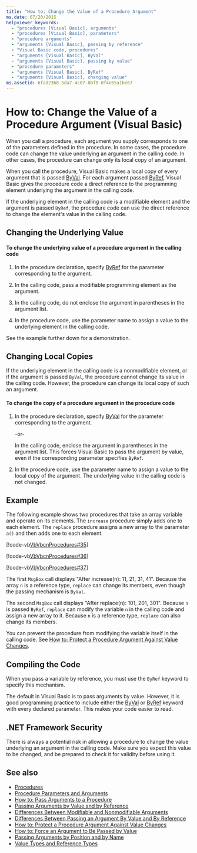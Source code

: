 ```yaml
---
title: "How to: Change the Value of a Procedure Argument"
ms.date: 07/20/2015
helpviewer_keywords: 
  - "procedures [Visual Basic], arguments"
  - "procedures [Visual Basic], parameters"
  - "procedure arguments"
  - "arguments [Visual Basic], passing by reference"
  - "Visual Basic code, procedures"
  - "arguments [Visual Basic], ByVal"
  - "arguments [Visual Basic], passing by value"
  - "procedure parameters"
  - "arguments [Visual Basic], ByRef"
  - "arguments [Visual Basic], changing value"
ms.assetid: 6fad2368-5da7-4c07-8bf8-0f4e65a1be67
---
```

# How to: Change the Value of a Procedure Argument (Visual Basic)
When you call a procedure, each argument you supply corresponds to one of the parameters defined in the procedure. In some cases, the procedure code can change the value underlying an argument in the calling code. In other cases, the procedure can change only its local copy of an argument.  
  
 When you call the procedure, Visual Basic makes a local copy of every argument that is passed [ByVal](../../../../visual-basic/language-reference/modifiers/byval.md). For each argument passed [ByRef](../../../../visual-basic/language-reference/modifiers/byref.md), Visual Basic gives the procedure code a direct reference to the programming element underlying the argument in the calling code.  
  
 If the underlying element in the calling code is a modifiable element and the argument is passed `ByRef`, the procedure code can use the direct reference to change the element's value in the calling code.  
  
## Changing the Underlying Value  
  
#### To change the underlying value of a procedure argument in the calling code  
  
1. In the procedure declaration, specify [ByRef](../../../../visual-basic/language-reference/modifiers/byref.md) for the parameter corresponding to the argument.  
  
2. In the calling code, pass a modifiable programming element as the argument.  
  
3. In the calling code, do not enclose the argument in parentheses in the argument list.  
  
4. In the procedure code, use the parameter name to assign a value to the underlying element in the calling code.  
  
 See the example further down for a demonstration.  
  
## Changing Local Copies  
 If the underlying element in the calling code is a nonmodifiable element, or if the argument is passed `ByVal`, the procedure cannot change its value in the calling code. However, the procedure can change its local copy of such an argument.  
  
#### To change the copy of a procedure argument in the procedure code  
  
1. In the procedure declaration, specify [ByVal](../../../../visual-basic/language-reference/modifiers/byval.md) for the parameter corresponding to the argument.  
  
     -or-  
  
     In the calling code, enclose the argument in parentheses in the argument list. This forces Visual Basic to pass the argument by value, even if the corresponding parameter specifies `ByRef`.  
  
2. In the procedure code, use the parameter name to assign a value to the local copy of the argument. The underlying value in the calling code is not changed.  
  
## Example  
 The following example shows two procedures that take an array variable and operate on its elements. The `increase` procedure simply adds one to each element. The `replace` procedure assigns a new array to the parameter `a()` and then adds one to each element.  
  
 [!code-vb[VbVbcnProcedures#35](~/samples/snippets/visualbasic/VS_Snippets_VBCSharp/VbVbcnProcedures/VB/Class1.vb#35)]  
  
 [!code-vb[VbVbcnProcedures#36](~/samples/snippets/visualbasic/VS_Snippets_VBCSharp/VbVbcnProcedures/VB/Class1.vb#36)]  
  
 [!code-vb[VbVbcnProcedures#37](~/samples/snippets/visualbasic/VS_Snippets_VBCSharp/VbVbcnProcedures/VB/Class1.vb#37)]  
  
 The first `MsgBox` call displays "After increase(n): 11, 21, 31, 41". Because the array `n` is a reference type, `replace` can change its members, even though the passing mechanism is `ByVal`.  
  
 The second `MsgBox` call displays "After replace(n): 101, 201, 301". Because `n` is passed `ByRef`, `replace` can modify the variable `n` in the calling code and assign a new array to it. Because `n` is a reference type, `replace` can also change its members.  
  
 You can prevent the procedure from modifying the variable itself in the calling code. See [How to: Protect a Procedure Argument Against Value Changes](./how-to-protect-a-procedure-argument-against-value-changes.md).  
  
## Compiling the Code  
 When you pass a variable by reference, you must use the `ByRef` keyword to specify this mechanism.  
  
 The default in Visual Basic is to pass arguments by value. However, it is good programming practice to include either the [ByVal](../../../../visual-basic/language-reference/modifiers/byval.md) or [ByRef](../../../../visual-basic/language-reference/modifiers/byref.md) keyword with every declared parameter. This makes your code easier to read.  
  
## .NET Framework Security  
 There is always a potential risk in allowing a procedure to change the value underlying an argument in the calling code. Make sure you expect this value to be changed, and be prepared to check it for validity before using it.  
  
## See also

- [Procedures](./index.md)
- [Procedure Parameters and Arguments](./procedure-parameters-and-arguments.md)
- [How to: Pass Arguments to a Procedure](./how-to-pass-arguments-to-a-procedure.md)
- [Passing Arguments by Value and by Reference](./passing-arguments-by-value-and-by-reference.md)
- [Differences Between Modifiable and Nonmodifiable Arguments](./differences-between-modifiable-and-nonmodifiable-arguments.md)
- [Differences Between Passing an Argument By Value and By Reference](./differences-between-passing-an-argument-by-value-and-by-reference.md)
- [How to: Protect a Procedure Argument Against Value Changes](./how-to-protect-a-procedure-argument-against-value-changes.md)
- [How to: Force an Argument to Be Passed by Value](./how-to-force-an-argument-to-be-passed-by-value.md)
- [Passing Arguments by Position and by Name](./passing-arguments-by-position-and-by-name.md)
- [Value Types and Reference Types](../../../../visual-basic/programming-guide/language-features/data-types/value-types-and-reference-types.md)
